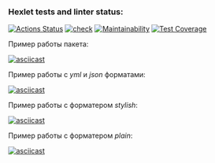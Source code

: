 ### Hexlet tests and linter status:

[![Actions Status](https://github.com/21aLeX/frontend-project-46/workflows/hexlet-check/badge.svg)](https://github.com/21aLeX/frontend-project-46/actions)
[![check](https://github.com/21aLeX/frontend-project-46/actions/workflows/main.yml/badge.svg)](https://github.com/21aLeX/frontend-project-46/actions/workflows/main.yml)
[![Maintainability](https://api.codeclimate.com/v1/badges/3d35ec5c35014b3fbaac/maintainability)](https://codeclimate.com/github/21aLeX/frontend-project-46/maintainability)
[![Test Coverage](https://api.codeclimate.com/v1/badges/3d35ec5c35014b3fbaac/test_coverage)](https://codeclimate.com/github/21aLeX/frontend-project-46/test_coverage)

Пример работы пакета:

[![asciicast](https://asciinema.org/a/g9KawgMZSIHrfkbv1EosdRt1b.svg)](https://asciinema.org/a/g9KawgMZSIHrfkbv1EosdRt1b)

Пример работы с _yml_ и _json_ форматами:

[![asciicast](https://asciinema.org/a/M6vXZWYwpoq1gKP9qDV1alwSm.svg)](https://asciinema.org/a/M6vXZWYwpoq1gKP9qDV1alwSm)

Пример работы с форматером _stylish_:

[![asciicast](https://asciinema.org/a/FKh6lTROiK64G09eLmBfw1I72.svg)](https://asciinema.org/a/FKh6lTROiK64G09eLmBfw1I72)

Пример работы с форматером _plain_:

[![asciicast](https://asciinema.org/a/i9ZakOZhuiERRtQgtEwag00Cx.svg)](https://asciinema.org/a/i9ZakOZhuiERRtQgtEwag00Cx)
